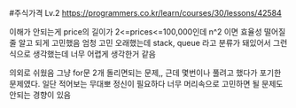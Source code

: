 #주식가격 Lv.2
https://programmers.co.kr/learn/courses/30/lessons/42584

이해가 안되는게 price의 길이가 2<=prices<=100,000인데 n^2 이면 효율성 떨어질줄 알고 되게 고민했음
엄청 고민 오래했는데 stack, queue 라고 분류가 돼있어서 그런식으로 생각했는데 너무 어렵게 생각한거 같음

의외로 쉬웠음
그냥 for문 2개 돌리면되는 문제,, 근데 몇번이나 풀려고 했다가 포기한 문제였다.
일단 적어보는 무대뽀 정신이 필요하다
너무 머리속으로 고민하면 될 문제도 안되는 경향이 있음
